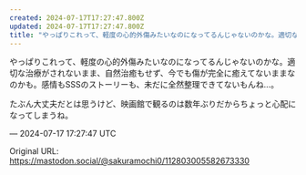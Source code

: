 ```yaml
---
created: 2024-07-17T17:27:47.800Z
updated: 2024-07-17T17:27:47.800Z
title: "やっぱりこれって、軽度の心的外傷みたいなのになってるんじゃないのかな。適切な治療[...]"
---
```


<p>やっぱりこれって、軽度の心的外傷みたいなのになってるんじゃないのかな。適切な治療がされないまま、自然治癒もせず、今でも傷が完全に癒えてないままなのかも。感情もSSSのストーリーも、未だに全然整理できてないもんね…。</p><p>たぶん大丈夫だとは思うけど、映画館で観るのは数年ぶりだからちょっと心配になってしまうね。</p>

&mdash; 2024-07-17 17:27:47 UTC

Original URL: https://mastodon.social/@sakuramochi0/112803005582673330
